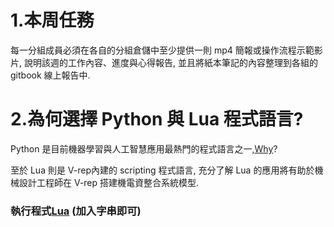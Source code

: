 # 1.**本周任務**

每一分組成員必須在各自的分組倉儲中至少提供一則 mp4 簡報或操作流程示範影片, 說明該週的工作內容、進度與心得報告, 並且將紙本筆記的內容整理到各組的 gitbook 線上報告中.

# 2.為何選擇 Python 與 Lua 程式語言?

Python 是目前機器學習與人工智慧應用最熱門的程式語言之一,[Why](https://www.quora.com/Why-is-Python-considered-a-good-language-for-AI-and-Machine-Learning)?

至於 Lua 則是 V-rep內建的 scripting 程式語言, 充分了解 Lua 的應用將有助於機械設計工程師在 V-rep 搭建機電資整合系統模型.

### 執行程式[Lua](http://mde.tw/vecp2018/lua/SchoolProject/) \(加入字串即可\)



